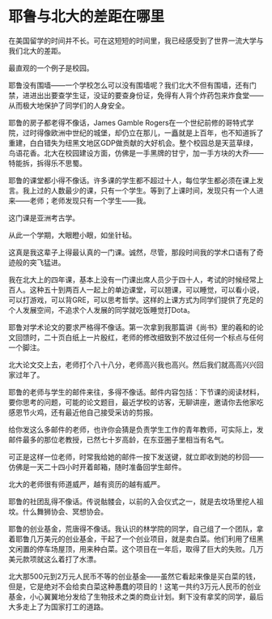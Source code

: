 # 耶鲁与北大的差距在哪里

在美国留学的时间并不长。可在这短短的时间里，我已经感受到了世界一流大学与我们北大的差距。 

最直观的一个例子是校园。 

耶鲁没有围墙——一个学校怎么可以没有围墙呢？我们北大不但有围墙，还有门禁，进进出出要查学生证，没证的要查身份证，免得有人背个炸药包来炸食堂——从而极大地保护了同学们的人身安全。 

耶鲁的房子都老得不像话，James Gamble Rogers在一个世纪前修的哥特式学院，过时得像欧洲中世纪的城堡，却仍立在那儿，一矗就是上百年，也不知道拆了重建，白白错失为纽黑文地区GDP做贡献的大好机会。整个校园总是天蓝草绿，鸟语花香。北大在校园建设方面，仿佛是一手黑牌的甘宁，加一手方块的大乔——特能拆，拆得乐不思蜀。 

耶鲁的课堂都小得不像话。许多课的学生都不超过十人，每位学生都必须在课上发言。我上过的人数最少的课，只有一个学生。等到了上课时间，发现只有一个人进来——老师；老师发现只有一个学生——我。 

这门课是亚洲考古学。 

从此一个学期，大眼瞪小眼，如坐针毡。 

这真是我这辈子上得最认真的一门课。诚然，尽管，那段时间我的学术口语有了奇迹般的突飞猛进。 

我在北大上的四年课，基本上没有一门课出席人员少于四十人，考试的时候经常上百人。这种五十到两百人一起上的单边课堂，可以翘课，可以睡觉，可以看小说，可以打游戏，可以背GRE，可以思考哲学。这样的上课方式为同学们提供了充足的个人发展空间，不追求个人发展的同学就吃饭睡觉打Dota。 

耶鲁对学术论文的要求严格得不像话。第一次拿到我那篇讲《尚书》里的羲和的论文回馈时，二十页白纸上一片殷红，老师的修改细致到不放过任何一个标点与任何一个脚注。 

北大论文交上去，老师打个八十八分，老师高兴我也高兴。然后我们就高高兴兴回家过年了。 

耶鲁的老师与学生的邮件来往，多得不像话。邮件内容包括：下节课的阅读材料，要你思考的问题，可能的论文题目，最近学校的访客，无聊讲座，邀请你去他家吃感恩节火鸡，还有最近他自己接受采访的剪报。 

给你发这么多邮件的老师，也许你会猜是负责学生工作的青年教师，可实际上，发邮件最多的那位老教授，已然七十岁高龄，在东亚圈子里相当有名气。 

可正是这样一位老师，时常我给她的邮件一按下发送键，就立即收到她的秒回——仿佛是一天二十四小时开着邮箱，随时准备回学生邮件。 

北大的老师很有师道威严，越有资历的越有威严。 

耶鲁的社团乱得不像话。传说骷髅会，以前的入会仪式之一，就是去坟场里挖人祖坟。什么舞狮协会、冥想协会。 

耶鲁的创业基金，荒唐得不像话。我认识的林学院的同学，自己组了一个团队，拿着耶鲁几万美元的创业基金，干起了一个创业项目，就是卖白菜。他们利用了纽黑文闲置的停车场屋顶，用来种白菜。这个项目在一年后，取得了巨大的失败。几万美元款项就这么着打了水漂。 

北大那500元到2万元人民币不等的创业基金——虽然它看起来像是买白菜的钱，但是，它是绝对不会给卖白菜这种愚蠢的项目的！这笔一共约3万元人民币的创业基金，小心翼翼地分发给了生物技术之类的商业计划。剩下没有拿奖的同学，最后大多走上了为国家打工的道路。